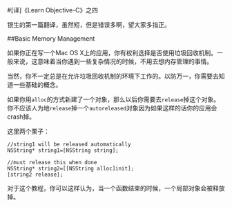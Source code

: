 #[译]《Learn Objective-C》之四

银生的第一篇翻译，虽然短，但是错误多啊，望大家多指正。

##Basic Memory Management

如果你正在写一个Mac OS X上的应用，你有权利选择是否使用垃圾回收机制。一般来说，这意味着当你遇到一些复杂情况的时候，不用去想内存管理的事情。

当然，你不一定总是在允许垃圾回收机制的环境下工作的。以防万一，你需要去知道一些基础的概念。

如果你用`alloc`的方式新建了一个对象，那么以后你需要去`release`掉这个对象。你不应该人为地`release`掉一个`autoreleased`对象因为如果这样的话你的应用会crash掉。

这里两个栗子：

	//string1 will be released automatically
	NSString* string1=[NSString string];
	
	//must release this when done
	NSString* string2=[[NSString alloc]init];
	[string2 release];
对于这个教程，你可以这样认为，当一个函数结束的时候，一个局部对象会被释放掉。